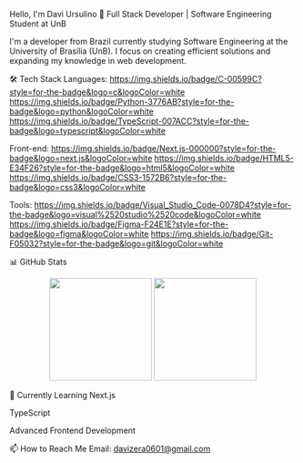Hello, I'm Davi Ursulino 👋
Full Stack Developer | Software Engineering Student at UnB

I'm a developer from Brazil currently studying Software Engineering at the University of Brasília (UnB). I focus on creating efficient solutions and expanding my knowledge in web development.

🛠️ Tech Stack
Languages:
https://img.shields.io/badge/C-00599C?style=for-the-badge&logo=c&logoColor=white
https://img.shields.io/badge/Python-3776AB?style=for-the-badge&logo=python&logoColor=white
https://img.shields.io/badge/TypeScript-007ACC?style=for-the-badge&logo=typescript&logoColor=white

Front-end:
https://img.shields.io/badge/Next.js-000000?style=for-the-badge&logo=next.js&logoColor=white
https://img.shields.io/badge/HTML5-E34F26?style=for-the-badge&logo=html5&logoColor=white
https://img.shields.io/badge/CSS3-1572B6?style=for-the-badge&logo=css3&logoColor=white

Tools:
https://img.shields.io/badge/Visual_Studio_Code-0078D4?style=for-the-badge&logo=visual%2520studio%2520code&logoColor=white
https://img.shields.io/badge/Figma-F24E1E?style=for-the-badge&logo=figma&logoColor=white
https://img.shields.io/badge/Git-F05032?style=for-the-badge&logo=git&logoColor=white

📊 GitHub Stats
<p align="center"> <img height="180em" src="https://github-readme-stats.vercel.app/api?username=DaviUrsulino&show_icons=true&theme=dark&include_all_commits=true&count_private=true"/> <img height="180em" src="https://github-readme-stats.vercel.app/api/top-langs/?username=DaviUrsulino&layout=compact&langs_count=8&theme=dark"/> </p>
🌱 Currently Learning
Next.js

TypeScript

Advanced Frontend Development

📫 How to Reach Me
Email: davizera0601@gmail.com

